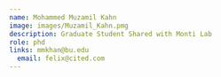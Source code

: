 ```yaml
---
name: Mohammed Muzamil Kahn
image: images/Muzamil_Kahn.pmg
description: Graduate Student Shared with Monti Lab
role: phd
links: mmkhan@bu.edu
  email: felix@cited.com
---
```



